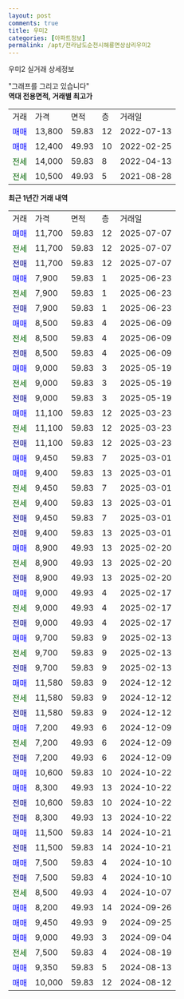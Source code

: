 ```yaml
---
layout: post
comments: true
title: 우미2
categories: [아파트정보]
permalink: /apt/전라남도순천시해룡면상삼리우미2
---
```


우미2 실거래 상세정보

<script type="text/javascript">
  google.charts.load('current', {'packages':['line', 'corechart']});
  google.charts.setOnLoadCallback(drawChart);

  function drawChart() {
    var data = new google.visualization.DataTable();
    data.addColumn('date', '거래일');
    data.addColumn('number', "매매");
    data.addColumn('number', "전세");
    data.addColumn('number', "전매");

    data.addRows([[new Date(Date.parse("2025-07-07")), 11700, null, null], [new Date(Date.parse("2025-07-07")), null, 11700, null], [new Date(Date.parse("2025-07-07")), null, null, 11700], [new Date(Date.parse("2025-06-23")), 7900, null, null], [new Date(Date.parse("2025-06-23")), null, 7900, null], [new Date(Date.parse("2025-06-23")), null, null, 7900], [new Date(Date.parse("2025-06-09")), 8500, null, null], [new Date(Date.parse("2025-06-09")), null, 8500, null], [new Date(Date.parse("2025-06-09")), null, null, 8500], [new Date(Date.parse("2025-05-19")), 9000, null, null], [new Date(Date.parse("2025-05-19")), null, 9000, null], [new Date(Date.parse("2025-05-19")), null, null, 9000], [new Date(Date.parse("2025-03-23")), 11100, null, null], [new Date(Date.parse("2025-03-23")), null, 11100, null], [new Date(Date.parse("2025-03-23")), null, null, 11100], [new Date(Date.parse("2025-03-01")), 9450, null, null], [new Date(Date.parse("2025-03-01")), 9400, null, null], [new Date(Date.parse("2025-03-01")), null, 9450, null], [new Date(Date.parse("2025-03-01")), null, 9400, null], [new Date(Date.parse("2025-03-01")), null, null, 9450], [new Date(Date.parse("2025-03-01")), null, null, 9400], [new Date(Date.parse("2025-02-20")), 8900, null, null], [new Date(Date.parse("2025-02-20")), null, 8900, null], [new Date(Date.parse("2025-02-20")), null, null, 8900], [new Date(Date.parse("2025-02-17")), 9000, null, null], [new Date(Date.parse("2025-02-17")), null, 9000, null], [new Date(Date.parse("2025-02-17")), null, null, 9000], [new Date(Date.parse("2025-02-13")), 9700, null, null], [new Date(Date.parse("2025-02-13")), null, 9700, null], [new Date(Date.parse("2025-02-13")), null, null, 9700], [new Date(Date.parse("2024-12-12")), 11580, null, null], [new Date(Date.parse("2024-12-12")), null, 11580, null], [new Date(Date.parse("2024-12-12")), null, null, 11580], [new Date(Date.parse("2024-12-09")), 7200, null, null], [new Date(Date.parse("2024-12-09")), null, 7200, null], [new Date(Date.parse("2024-12-09")), null, null, 7200], [new Date(Date.parse("2024-10-22")), 10600, null, null], [new Date(Date.parse("2024-10-22")), 8300, null, null], [new Date(Date.parse("2024-10-22")), null, null, 10600], [new Date(Date.parse("2024-10-22")), null, null, 8300], [new Date(Date.parse("2024-10-21")), 11500, null, null], [new Date(Date.parse("2024-10-21")), null, null, 11500], [new Date(Date.parse("2024-10-10")), 7500, null, null], [new Date(Date.parse("2024-10-10")), null, null, 7500], [new Date(Date.parse("2024-10-07")), null, 8500, null], [new Date(Date.parse("2024-09-26")), 8200, null, null], [new Date(Date.parse("2024-09-25")), 9450, null, null], [new Date(Date.parse("2024-09-04")), 9000, null, null], [new Date(Date.parse("2024-08-19")), null, 7500, null], [new Date(Date.parse("2024-08-13")), 9350, null, null], [new Date(Date.parse("2024-08-12")), 10000, null, null]]);

    var options = {
      hAxis: {
        format: 'yyyy/MM/dd'
      },    
      lineWidth: 0,
      pointsVisible: true,    
      title: '최근 1년간 유형별 실거래가 분포',
      legend: { position: 'bottom' }
    };

    var formatter = new google.visualization.NumberFormat({pattern:'###,###'} );
    formatter.format(data, 1);
    formatter.format(data, 2);
    
    setTimeout(function() {
        var chart = new google.visualization.LineChart(document.getElementById('columnchart_material'));
        chart.draw(data, (options));
        document.getElementById('loading').style.display = 'none';
    }, 200);
  }
</script>


<div id="loading" style="z-index:20; display: block; margin-left: 0px">"그래프를 그리고 있습니다"</div>
<div id="columnchart_material" style="width: 95%; margin-left: 0px; display: block"></div>
<!-- contents start -->
<b>역대 전용면적, 거래별 최고가</b>
<table class="sortable">
    <tr>
      <td>거래</td>
      <td>가격</td>
      <td>면적</td>
      <td>층</td>
      <td>거래일</td>
    </tr>
        <tr>
          <td><a style="color: blue">매매</a></td>
          <td>13,800</td>
          <td>59.83</td>
          <td>12</td>
          <td>2022-07-13</td>
        </tr>            <tr>
          <td><a style="color: blue">매매</a></td>
          <td>12,400</td>
          <td>49.93</td>
          <td>10</td>
          <td>2022-02-25</td>
        </tr>        
        <tr>
              <td><a style="color: darkgreen">전세</a></td>
              <td>14,000</td>
              <td>59.83</td>
              <td>8</td>
              <td>2022-04-13</td>
            </tr>            <tr>
              <td><a style="color: darkgreen">전세</a></td>
              <td>10,500</td>
              <td>49.93</td>
              <td>5</td>
              <td>2021-08-28</td>
            </tr>        
    
</table>

<b>최근 1년간 거래 내역</b>

<table class="sortable">
    <tr>
      <td>거래</td>
      <td>가격</td>
      <td>면적</td>
      <td>층</td>
      <td>거래일</td>
    </tr>
    <tr>
      <td><a style="color: blue">매매</a></td>
      <td>11,700</td>
      <td>59.83</td>
      <td>12</td>
      <td>2025-07-07</td>
    </tr>          <tr>
      <td><a style="color: darkgreen">전세</a></td>
      <td>11,700</td>
      <td>59.83</td>
      <td>12</td>
      <td>2025-07-07</td>
    </tr>          <tr>
      <td><a style="color: darkblue">전매</a></td>
      <td>11,700</td>
      <td>59.83</td>
      <td>12</td>
      <td>2025-07-07</td>
    </tr>          <tr>
      <td><a style="color: blue">매매</a></td>
      <td>7,900</td>
      <td>59.83</td>
      <td>1</td>
      <td>2025-06-23</td>
    </tr>          <tr>
      <td><a style="color: darkgreen">전세</a></td>
      <td>7,900</td>
      <td>59.83</td>
      <td>1</td>
      <td>2025-06-23</td>
    </tr>          <tr>
      <td><a style="color: darkblue">전매</a></td>
      <td>7,900</td>
      <td>59.83</td>
      <td>1</td>
      <td>2025-06-23</td>
    </tr>          <tr>
      <td><a style="color: blue">매매</a></td>
      <td>8,500</td>
      <td>59.83</td>
      <td>4</td>
      <td>2025-06-09</td>
    </tr>          <tr>
      <td><a style="color: darkgreen">전세</a></td>
      <td>8,500</td>
      <td>59.83</td>
      <td>4</td>
      <td>2025-06-09</td>
    </tr>          <tr>
      <td><a style="color: darkblue">전매</a></td>
      <td>8,500</td>
      <td>59.83</td>
      <td>4</td>
      <td>2025-06-09</td>
    </tr>          <tr>
      <td><a style="color: blue">매매</a></td>
      <td>9,000</td>
      <td>59.83</td>
      <td>3</td>
      <td>2025-05-19</td>
    </tr>          <tr>
      <td><a style="color: darkgreen">전세</a></td>
      <td>9,000</td>
      <td>59.83</td>
      <td>3</td>
      <td>2025-05-19</td>
    </tr>          <tr>
      <td><a style="color: darkblue">전매</a></td>
      <td>9,000</td>
      <td>59.83</td>
      <td>3</td>
      <td>2025-05-19</td>
    </tr>          <tr>
      <td><a style="color: blue">매매</a></td>
      <td>11,100</td>
      <td>59.83</td>
      <td>12</td>
      <td>2025-03-23</td>
    </tr>          <tr>
      <td><a style="color: darkgreen">전세</a></td>
      <td>11,100</td>
      <td>59.83</td>
      <td>12</td>
      <td>2025-03-23</td>
    </tr>          <tr>
      <td><a style="color: darkblue">전매</a></td>
      <td>11,100</td>
      <td>59.83</td>
      <td>12</td>
      <td>2025-03-23</td>
    </tr>          <tr>
      <td><a style="color: blue">매매</a></td>
      <td>9,450</td>
      <td>59.83</td>
      <td>7</td>
      <td>2025-03-01</td>
    </tr>          <tr>
      <td><a style="color: blue">매매</a></td>
      <td>9,400</td>
      <td>59.83</td>
      <td>13</td>
      <td>2025-03-01</td>
    </tr>          <tr>
      <td><a style="color: darkgreen">전세</a></td>
      <td>9,450</td>
      <td>59.83</td>
      <td>7</td>
      <td>2025-03-01</td>
    </tr>          <tr>
      <td><a style="color: darkgreen">전세</a></td>
      <td>9,400</td>
      <td>59.83</td>
      <td>13</td>
      <td>2025-03-01</td>
    </tr>          <tr>
      <td><a style="color: darkblue">전매</a></td>
      <td>9,450</td>
      <td>59.83</td>
      <td>7</td>
      <td>2025-03-01</td>
    </tr>          <tr>
      <td><a style="color: darkblue">전매</a></td>
      <td>9,400</td>
      <td>59.83</td>
      <td>13</td>
      <td>2025-03-01</td>
    </tr>          <tr>
      <td><a style="color: blue">매매</a></td>
      <td>8,900</td>
      <td>49.93</td>
      <td>13</td>
      <td>2025-02-20</td>
    </tr>          <tr>
      <td><a style="color: darkgreen">전세</a></td>
      <td>8,900</td>
      <td>49.93</td>
      <td>13</td>
      <td>2025-02-20</td>
    </tr>          <tr>
      <td><a style="color: darkblue">전매</a></td>
      <td>8,900</td>
      <td>49.93</td>
      <td>13</td>
      <td>2025-02-20</td>
    </tr>          <tr>
      <td><a style="color: blue">매매</a></td>
      <td>9,000</td>
      <td>49.93</td>
      <td>4</td>
      <td>2025-02-17</td>
    </tr>          <tr>
      <td><a style="color: darkgreen">전세</a></td>
      <td>9,000</td>
      <td>49.93</td>
      <td>4</td>
      <td>2025-02-17</td>
    </tr>          <tr>
      <td><a style="color: darkblue">전매</a></td>
      <td>9,000</td>
      <td>49.93</td>
      <td>4</td>
      <td>2025-02-17</td>
    </tr>          <tr>
      <td><a style="color: blue">매매</a></td>
      <td>9,700</td>
      <td>59.83</td>
      <td>9</td>
      <td>2025-02-13</td>
    </tr>          <tr>
      <td><a style="color: darkgreen">전세</a></td>
      <td>9,700</td>
      <td>59.83</td>
      <td>9</td>
      <td>2025-02-13</td>
    </tr>          <tr>
      <td><a style="color: darkblue">전매</a></td>
      <td>9,700</td>
      <td>59.83</td>
      <td>9</td>
      <td>2025-02-13</td>
    </tr>          <tr>
      <td><a style="color: blue">매매</a></td>
      <td>11,580</td>
      <td>59.83</td>
      <td>9</td>
      <td>2024-12-12</td>
    </tr>          <tr>
      <td><a style="color: darkgreen">전세</a></td>
      <td>11,580</td>
      <td>59.83</td>
      <td>9</td>
      <td>2024-12-12</td>
    </tr>          <tr>
      <td><a style="color: darkblue">전매</a></td>
      <td>11,580</td>
      <td>59.83</td>
      <td>9</td>
      <td>2024-12-12</td>
    </tr>          <tr>
      <td><a style="color: blue">매매</a></td>
      <td>7,200</td>
      <td>49.93</td>
      <td>6</td>
      <td>2024-12-09</td>
    </tr>          <tr>
      <td><a style="color: darkgreen">전세</a></td>
      <td>7,200</td>
      <td>49.93</td>
      <td>6</td>
      <td>2024-12-09</td>
    </tr>          <tr>
      <td><a style="color: darkblue">전매</a></td>
      <td>7,200</td>
      <td>49.93</td>
      <td>6</td>
      <td>2024-12-09</td>
    </tr>          <tr>
      <td><a style="color: blue">매매</a></td>
      <td>10,600</td>
      <td>59.83</td>
      <td>10</td>
      <td>2024-10-22</td>
    </tr>          <tr>
      <td><a style="color: blue">매매</a></td>
      <td>8,300</td>
      <td>49.93</td>
      <td>13</td>
      <td>2024-10-22</td>
    </tr>          <tr>
      <td><a style="color: darkblue">전매</a></td>
      <td>10,600</td>
      <td>59.83</td>
      <td>10</td>
      <td>2024-10-22</td>
    </tr>          <tr>
      <td><a style="color: darkblue">전매</a></td>
      <td>8,300</td>
      <td>49.93</td>
      <td>13</td>
      <td>2024-10-22</td>
    </tr>          <tr>
      <td><a style="color: blue">매매</a></td>
      <td>11,500</td>
      <td>59.83</td>
      <td>14</td>
      <td>2024-10-21</td>
    </tr>          <tr>
      <td><a style="color: darkblue">전매</a></td>
      <td>11,500</td>
      <td>59.83</td>
      <td>14</td>
      <td>2024-10-21</td>
    </tr>          <tr>
      <td><a style="color: blue">매매</a></td>
      <td>7,500</td>
      <td>59.83</td>
      <td>4</td>
      <td>2024-10-10</td>
    </tr>          <tr>
      <td><a style="color: darkblue">전매</a></td>
      <td>7,500</td>
      <td>59.83</td>
      <td>4</td>
      <td>2024-10-10</td>
    </tr>          <tr>
      <td><a style="color: darkgreen">전세</a></td>
      <td>8,500</td>
      <td>49.93</td>
      <td>4</td>
      <td>2024-10-07</td>
    </tr>          <tr>
      <td><a style="color: blue">매매</a></td>
      <td>8,200</td>
      <td>49.93</td>
      <td>14</td>
      <td>2024-09-26</td>
    </tr>          <tr>
      <td><a style="color: blue">매매</a></td>
      <td>9,450</td>
      <td>49.93</td>
      <td>9</td>
      <td>2024-09-25</td>
    </tr>          <tr>
      <td><a style="color: blue">매매</a></td>
      <td>9,000</td>
      <td>49.93</td>
      <td>3</td>
      <td>2024-09-04</td>
    </tr>          <tr>
      <td><a style="color: darkgreen">전세</a></td>
      <td>7,500</td>
      <td>59.83</td>
      <td>4</td>
      <td>2024-08-19</td>
    </tr>          <tr>
      <td><a style="color: blue">매매</a></td>
      <td>9,350</td>
      <td>59.83</td>
      <td>5</td>
      <td>2024-08-13</td>
    </tr>          <tr>
      <td><a style="color: blue">매매</a></td>
      <td>10,000</td>
      <td>59.83</td>
      <td>12</td>
      <td>2024-08-12</td>
    </tr>      </table>
<!-- contents end -->    

